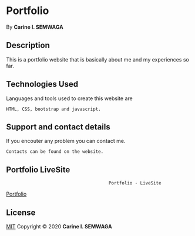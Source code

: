 # Portfolio
 By **Carine I. SEMWAGA**
## Description
This is a portfolio website that is basically about me and my experiences so far.
## Technologies Used
Languages and tools used to create this website are 
```
HTML, CSS, bootstrap and javascript.
```
## Support and contact details
If you encouter any problem you can contact me. 
```
Contacts can be found on the website.
```
## Portfolio LiveSite

                                           Portfolio - LiveSite
                                           
[Portfolio](https://krasivaya.github.io/portfolio/)

## License
[MIT](https://choosealicense.com/licenses/mit/)
Copyright © 2020 **Carine I. SEMWAGA**
